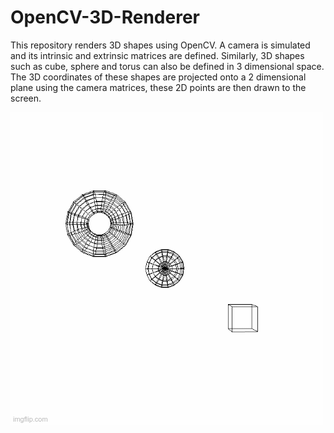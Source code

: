 # OpenCV-3D-Renderer

This repository renders 3D shapes using OpenCV. A camera is simulated and its intrinsic and extrinsic matrices are defined. Similarly, 3D shapes such as cube, sphere and torus can also be defined in 3 dimensional space. The 3D coordinates of these shapes are projected onto a 2 dimensional plane using the camera matrices, these 2D points are then drawn to the screen.

![](images/preview_gif.gif)